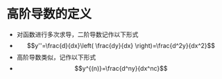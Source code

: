 # 高阶导数的定义

- 对函数进行多次求导，二阶导数记作以下形式
- $$y''=\frac{d}{dx}\left( \frac{dy}{dx} \right)=\frac{d^2y}{dx^2}$$
- 高阶导数类似，记作以下形式
- $$y^{(n)}=\frac{d^ny}{dx^nc}$$